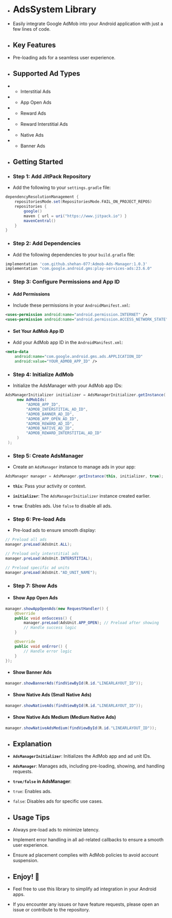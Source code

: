 * # AdsSystem Library
* Easily integrate Google AdMob into your Android application with just a few lines of code.

* ## Key Features
* Pre-loading ads for a seamless user experience.

* ## Supported Ad Types
* - Interstitial Ads
* - App Open Ads
* - Reward Ads
* - Reward Interstitial Ads
* - Native Ads
* - Banner Ads

* ## Getting Started

* ### Step 1: Add JitPack Repository
* Add the following to your `settings.gradle` file:

```gradle
dependencyResolutionManagement {
    repositoriesMode.set(RepositoriesMode.FAIL_ON_PROJECT_REPOS)
    repositories {
        google()
        maven { url = uri("https://www.jitpack.io") }
        mavenCentral()
    }
}
```

* ### Step 2: Add Dependencies
* Add the following dependencies to your `build.gradle` file:

```gradle
implementation 'com.github.shehan-077:Admob-Ads-Manager:1.0.3'
implementation "com.google.android.gms:play-services-ads:23.6.0"
```

* ### Step 3: Configure Permissions and App ID

* #### Add Permissions
* Include these permissions in your `AndroidManifest.xml`:

```xml
<uses-permission android:name="android.permission.INTERNET" />
<uses-permission android:name="android.permission.ACCESS_NETWORK_STATE" />
```

* #### Set Your AdMob App ID
* Add your AdMob app ID in the `AndroidManifest.xml`:

```xml
<meta-data
    android:name="com.google.android.gms.ads.APPLICATION_ID"
    android:value="YOUR_ADMOB_APP_ID" />
```

* ### Step 4: Initialize AdMob
* Initialize the AdsManager with your AdMob app IDs:

```java
AdsManagerInitializer initializer = AdsManagerInitializer.getInstance(
     new AdMobIds(
         "ADMOB_APP_ID", 
         "ADMOB_INTERSTITIAL_AD_ID", 
         "ADMOB_BANNER_AD_ID", 
         "ADMOB_APP_OPEN_AD_ID",
         "ADMOB_REWARD_AD_ID", 
         "ADMOB_NATIVE_AD_ID", 
         "ADMOB_REWARD_INTERSTITIAL_AD_ID"
     )
 );
```

* ### Step 5: Create AdsManager
* Create an `AdsManager` instance to manage ads in your app:

```java
AdsManager manager = AdsManager.getInstance(this, initializer, true);
```

* **`this`**: Pass your activity or context.
* **`initializer`**: The `AdsManagerInitializer` instance created earlier.
* **`true`**: Enables ads. Use `false` to disable all ads.

* ### Step 6: Pre-load Ads
* Pre-load ads to ensure smooth display:

```java
// Preload all ads
manager.preLoad(AdsUnit.ALL);

// Preload only interstitial ads
manager.preLoad(AdsUnit.INTERSTITIAL);

// Preload specific ad units
manager.preLoad(AdsUnit."AD_UNIT_NAME");
```

* ### Step 7: Show Ads

* #### Show App Open Ads
```java
manager.showAppOpenAds(new RequestHandler() {
    @Override
    public void onSuccess() {
        manager.preLoad(AdsUnit.APP_OPEN); // Preload after showing
        // Handle success logic
    }

    @Override
    public void onError() {
        // Handle error logic
    }
});
```

* #### Show Banner Ads
```java
manager.showBannerAds(findViewById(R.id."LINEARLAYOUT_ID"));
```

* #### Show Native Ads (Small Native Ads)
```java
manager.showNativeAds(findViewById(R.id."LINEARLAYOUT_ID"));
```
* #### Show Native Ads Medium (Medium Native Ads)
```java
manager.showNativeAdsMedium(findViewById(R.id."LINEARLAYOUT_ID"));
```

* ## Explanation
* **`AdsManagerInitializer`**: Initializes the AdMob app and ad unit IDs.
* **`AdsManager`**: Manages ads, including pre-loading, showing, and handling requests.
* **`true/false` in AdsManager**:
*   `true`: Enables ads.
*   `false`: Disables ads for specific use cases.

* ## Usage Tips
* Always pre-load ads to minimize latency.
* Implement error handling in all ad-related callbacks to ensure a smooth user experience.
* Ensure ad placement complies with AdMob policies to avoid account suspension.

* ## Enjoy! 🎉
* Feel free to use this library to simplify ad integration in your Android apps.
* If you encounter any issues or have feature requests, please open an issue or contribute to the repository.
